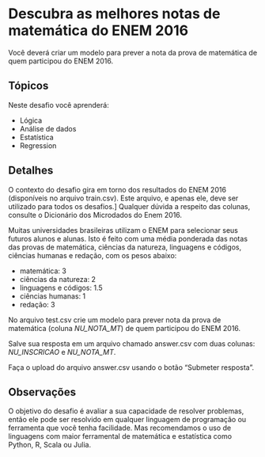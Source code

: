 # Descubra as melhores notas de matemática do ENEM 2016

Você deverá criar um modelo para prever a nota da prova de matemática de quem participou do ENEM 2016.


## Tópicos
Neste desafio você aprenderá:

* Lógica
* Análise de dados
* Estatística
* Regression

## Detalhes
O contexto do desafio gira em torno dos resultados do ENEM 2016 (disponíveis no arquivo train.csv).
Este arquivo, e apenas ele, deve ser utilizado para todos os desafios.]
Qualquer dúvida a respeito das colunas, consulte o Dicionário dos Microdados do Enem 2016.

Muitas universidades brasileiras utilizam o ENEM para selecionar seus futuros alunos e alunas.
Isto é feito com uma média ponderada das notas das provas de matemática, ciências da natureza,
linguagens e códigos, ciências humanas e redação, com os pesos abaixo:

* matemática: 3
* ciências da natureza: 2
* linguagens e códigos: 1.5
* ciências humanas: 1
* redação: 3

No arquivo test.csv crie um modelo para prever nota da prova de matemática
(coluna *NU_NOTA_MT*) de quem participou do ENEM 2016.

Salve sua resposta em um arquivo chamado answer.csv com duas colunas:
*NU_INSCRICAO* e *NU_NOTA_MT*.

Faça o upload do arquivo answer.csv usando o botão “Submeter resposta”.

## Observações

O objetivo do desafio é avaliar a sua capacidade de resolver problemas, então ele pode ser resolvido em qualquer
linguagem de programação ou ferramenta que você tenha facilidade. Mas recomendamos o uso de linguagens com maior
ferramental de matemática e estatística como Python, R, Scala ou Julia.
